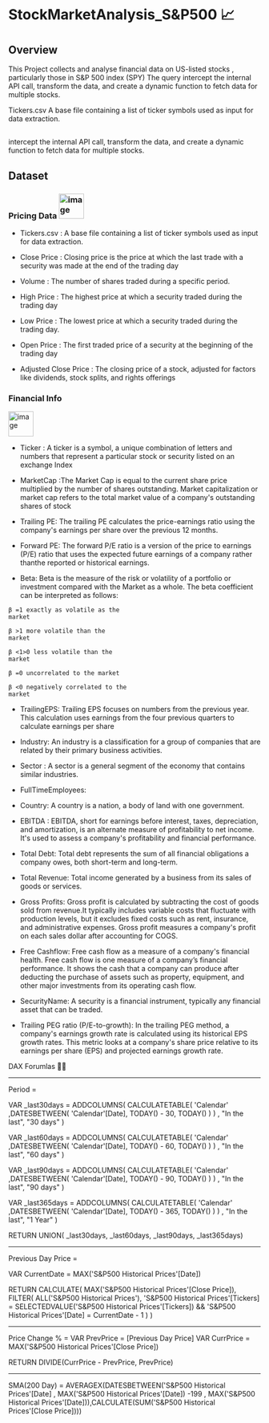 # StockMarketAnalysis_S&P500 📈 


## Overview 
This Project collects and analyse financial data on US-listed stocks , particularly those in S&P 500 index (SPY) 
The query intercept the internal API call, transform the data, and create a dynamic function to fetch data for multiple stocks.



Tickers.csv
A base file containing a list of ticker symbols used as input for data extraction.
	

## 
intercept the internal API call, transform the data, and create a dynamic function to fetch data for multiple stocks.



## Dataset

### Pricing Data <img width="50" height="50" alt="image" src="https://github.com/user-attachments/assets/d286db5a-49cf-4c02-8c59-963c421bf5fb" />


- Tickers.csv : A base file containing a list of ticker symbols used as input for data extraction.

-	Close Price :  Closing price is the price at which the last trade with a security was made at the end of the trading day
-	Volume : The number of shares traded during a specific period.

-	High Price : The highest price at which a security traded during the trading day

-	Low Price : The lowest price at which a security traded during the trading day. 

-	Open Price : The first traded price of a security at the beginning of the trading day

-	Adjusted Close Price : The closing price of a stock, adjusted for factors like dividends, stock splits, and rights offerings



### Financial Info 
<img width="50" height="50" alt="image" src="https://github.com/user-attachments/assets/37215658-1bed-4ca1-854f-2f229970f876" />





- Ticker : A ticker is a symbol, a unique combination of letters and numbers that represent a particular stock or security listed on an exchange
 Index	
- MarketCap :The Market Cap is equal to the current share price multiplied by the number of shares outstanding.  Market capitalization or market cap refers to the total market value of a company's outstanding shares of stock



- Trailing PE: The trailing PE calculates the price-earnings ratio using the company's earnings per share over the previous 12 months.
- Forward PE: The forward P/E ratio is a version of the price to earnings (P/E) ratio that uses the expected future earnings of a company rather thanthe reported or historical earnings.

- Beta: Beta is the measure of the risk or volatility of a portfolio or investment compared with the Market as a whole. 
The beta coefficient can be interpreted as follows:




<code style="color : name_color">β =1 exactly as volatile as the market</code>

<code style="color : name_color">β >1 more volatile than the market</code>

<code style="color : name_color">β <1>0 less volatile than the market </code>


<code style="color : name_color">β =0 uncorrelated to the market </code>

<code style="color : name_colr">β <0 negatively correlated to the market </code>






- TrailingEPS: Trailing EPS focuses on numbers from the previous year. This calculation uses earnings from the four previous quarters to calculate earnings per share
  
- Industry: An industry is a classification for a group of companies that are related by their primary business activities.
  
- Sector : A sector is a general segment of the economy that contains similar industries.
  
- FullTimeEmployees:

- Country: A country is a nation, a body of land with one government.
  
- EBITDA : EBITDA, short for earnings before interest, taxes, depreciation, and amortization, is an alternate measure of profitability to net income. It's used to assess a company's profitability and financial performance.
  
- Total Debt: Total debt represents the sum of all financial obligations a company owes, both short-term and long-term.

- Total Revenue: Total income generated by a business from its sales of goods or services.

- Gross Profits: Gross profit is calculated by subtracting the cost of goods sold from revenue.It typically includes variable costs that fluctuate with  production levels, but it excludes fixed costs such as rent, insurance, and administrative expenses. Gross profit measures a company's profit on each sales dollar after accounting for COGS.

- Free Cashflow: Free cash flow as a measure of a company's financial health. Free cash flow is one measure of a company’s financial performance. It shows the cash that a company can produce after deducting the purchase of assets such as property, equipment, and other major investments from its operating cash flow.

- SecurityName: A security is a financial instrument, typically any financial asset that can be traded. 	

- Trailing PEG ratio (P/E-to-growth):	In the trailing PEG method, a company's earnings growth rate is calculated using its historical EPS growth rates. This metric looks at a company's share price relative to its earnings per share (EPS) and projected earnings growth rate.







DAX Forumlas 🚀🧠

-------------------------------------------------------------------------------------------------------------------------------------------------------------------

Period = 

VAR _last30days = ADDCOLUMNS( CALCULATETABLE( 'Calendar' ,DATESBETWEEN( 'Calendar'[Date], TODAY() - 30, TODAY() ) ) , "In the last", "30 days" )

VAR _last60days = ADDCOLUMNS( CALCULATETABLE( 'Calendar' ,DATESBETWEEN( 'Calendar'[Date], TODAY() - 60, TODAY() ) ) , "In the last", "60 days" )

VAR _last90days = ADDCOLUMNS( CALCULATETABLE( 'Calendar' ,DATESBETWEEN( 'Calendar'[Date], TODAY() - 90, TODAY() ) ) , "In the last", "90 days" )

VAR _last365days = ADDCOLUMNS( CALCULATETABLE( 'Calendar' ,DATESBETWEEN( 'Calendar'[Date], TODAY() - 365, TODAY() ) ) , "In the last", "1 Year" )

RETURN UNION( _last30days, _last60days, _last90days, _last365days)

---------------------------------------------------------------------------------------------------------------------------------------------------------------------
Previous Day Price = 

VAR CurrentDate = MAX('S&P500 Historical Prices'[Date]) 

RETURN CALCULATE( MAX('S&P500 Historical Prices'[Close Price]), FILTER( ALL('S&P500 Historical Prices'), 'S&P500 Historical Prices'[Tickers] = SELECTEDVALUE('S&P500 Historical Prices'[Tickers]) && 'S&P500 Historical Prices'[Date] = CurrentDate - 1 ) )


----------------------------------------------------------------------------------------------------------------------------------------------------------------------
Price Change % = 
VAR PrevPrice = [Previous Day Price] VAR CurrPrice = MAX('S&P500 Historical Prices'[Close Price])

RETURN DIVIDE(CurrPrice - PrevPrice, PrevPrice)


-----------------------------------------------------------------------------------------------------------------------------------------------------------------------
SMA(200 Day) = AVERAGEX(DATESBETWEEN('S&P500 Historical Prices'[Date] , MAX('S&P500 Historical Prices'[Date]) -199 , MAX('S&P500 Historical Prices'[Date])),CALCULATE(SUM('S&P500 Historical Prices'[Close Price])))


